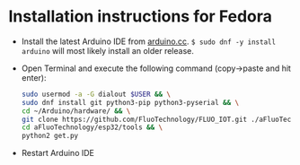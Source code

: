 Installation instructions for Fedora
=====================================

- Install the latest Arduino IDE from [arduino.cc](https://www.arduino.cc/en/Main/Software). `$ sudo dnf -y install arduino` will most likely install an older release.
- Open Terminal and execute the following command (copy->paste and hit enter):

  ```bash
  sudo usermod -a -G dialout $USER && \
  sudo dnf install git python3-pip python3-pyserial && \
  cd ~/Arduino/hardware/ && \
  git clone https://github.com/FluoTechnology/FLUO_IOT.git ./aFluoTechnology && \
  cd aFluoTechnology/esp32/tools && \
  python2 get.py
  ```
- Restart Arduino IDE
